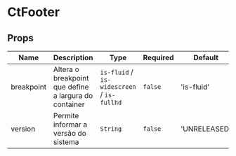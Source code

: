 # CtFooter

## Props

<!-- @vuese:CtFooter:props:start -->
|Name|Description|Type|Required|Default|
|---|---|---|---|---|
|breakpoint|Altera o breakpoint que define a largura do container|`is-fluid` / `is-widescreen` / `is-fullhd`|`false`|'is-fluid'|
|version|Permite informar a versão do sistema|`String`|`false`|'UNRELEASED'|

<!-- @vuese:CtFooter:props:end -->


